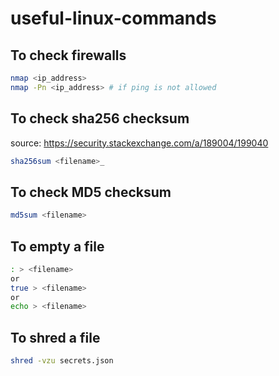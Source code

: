 # useful-linux-commands

## To check firewalls

```sh
nmap <ip_address>
nmap -Pn <ip_address> # if ping is not allowed
```

## To check sha256 checksum

source: <https://security.stackexchange.com/a/189004/199040>

```sh
sha256sum <filename>_
```

## To check MD5 checksum

```sh
md5sum <filename>
```

## To empty a file

```sh
: > <filename>
or 
true > <filename>
or
echo > <filename>
```

## To shred a file

```sh
shred -vzu secrets.json
```
